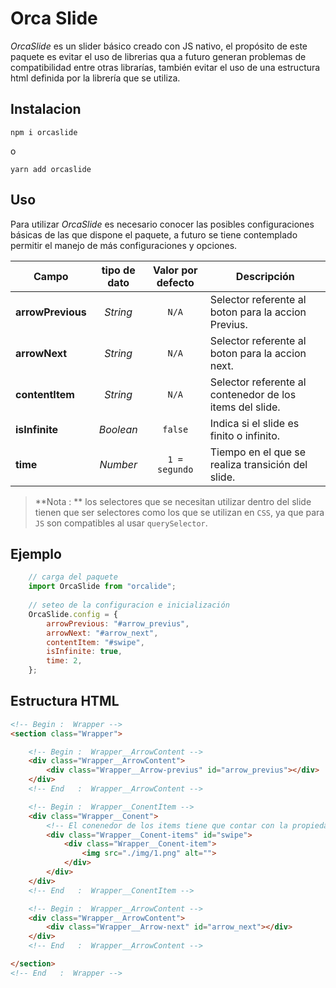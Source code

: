 # Orca Slide

*OrcaSlide* es un slider básico creado con JS nativo, el propósito de este paquete es evitar el uso de 
librerias qua a futuro generan problemas de compatibilidad entre otras librarías, también evitar el uso
de una estructura html definida por la librería que se utiliza.

## Instalacion

```
npm i orcaslide
```
o 

```
yarn add orcaslide
```

## Uso

Para utilizar *OrcaSlide* es necesario conocer las posibles configuraciones básicas de las que dispone
el paquete, a futuro se tiene contemplado permitir el manejo de más configuraciones y opciones.


| Campo             | tipo de dato | Valor por defecto | Descripción |
|-------------------|:------------:|:-----------------:|-------------|
| **arrowPrevious** | *String*     | `N/A`             | Selector referente al boton para la accion Previus.
| **arrowNext**     | *String*     | `N/A`             | Selector referente al boton para la accion next. 
| **contentItem**   | *String*     | `N/A`             | Selector referente al contenedor de los items del slide.
| **isInfinite**    | *Boolean*    | `false`           | Indica si el slide es finito o infinito.
| **time**          | *Number*     | `1 = segundo`     | Tiempo en el que se realiza transición del slide. 

> **Nota : ** los selectores que se necesitan utilizar dentro del slide tienen que ser selectores como los que se utilizan en `CSS`, ya que para `JS` son compatibles al usar `querySelector`.

## Ejemplo

```javascript
    // carga del paquete
    import OrcaSlide from "orcalide";
    
    // seteo de la configuracion e inicialización
    OrcaSlide.config = {
        arrowPrevious: "#arrow_previus",
        arrowNext: "#arrow_next",
        contentItem: "#swipe",
        isInfinite: true,
        time: 2,
    };
```
## Estructura HTML

```html
<!-- Begin :  Wrapper -->
<section class="Wrapper">

    <!-- Begin :  Wrapper__ArrowContent -->
    <div class="Wrapper__ArrowContent">
        <div class="Wrapper__Arrow-previus" id="arrow_previus"></div>
    </div>
    <!-- End   :  Wrapper__ArrowContent -->

    <!-- Begin :  Wrapper__ConentItem -->
    <div class="Wrapper__Conent">
        <!-- El conenedor de los items tiene que contar con la propiedad overflow -->
        <div class="Wrapper__Conent-items" id="swipe">
            <div class="Wrapper__Conent-item">
                <img src="./img/1.png" alt="">
            </div>
        </div>
    </div>
    <!-- End   :  Wrapper__ConentItem -->

    <!-- Begin :  Wrapper__ArrowContent -->
    <div class="Wrapper__ArrowContent">
        <div class="Wrapper__Arrow-next" id="arrow_next"></div>
    </div>
    <!-- End   :  Wrapper__ArrowContent -->

</section>
<!-- End   :  Wrapper -->
``` 



